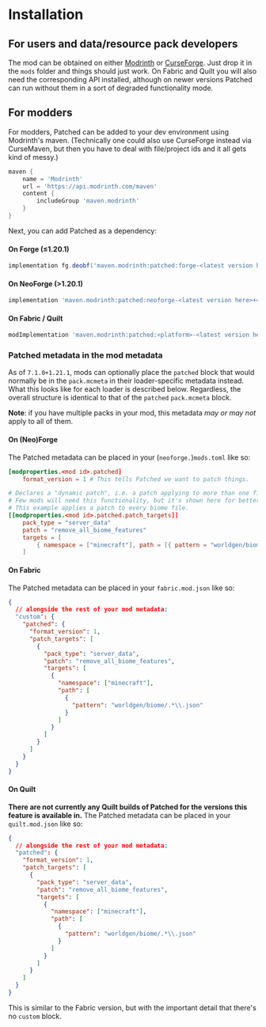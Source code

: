 # Installation

## For users and data/resource pack developers

The mod can be obtained on either [Modrinth](https://modrinth.com/mod/patched) or [CurseForge](https://www.curseforge.com/minecraft/mc-mods/patched).
Just drop it in the `mods` folder and things should just work.
On Fabric and Quilt you will also need the corresponding API installed, although on newer versions Patched can run without them in a sort of degraded functionality mode.

## For modders

For modders, Patched can be added to your dev environment using Modrinth's maven.
(Technically one could also use CurseForge instead via CurseMaven, but then you have to deal with file/project ids and it all gets kind of messy.)

```gradle
maven {
    name = 'Modrinth'
    url = 'https://api.modrinth.com/maven'
    content {
        includeGroup 'maven.modrinth'
    }
}
```

Next, you can add Patched as a dependency:

#### On Forge (≤1.20.1)

```gradle
implementation fg.deobf('maven.modrinth:patched:forge-<latest version here>+<minecraft version>')
```

#### On NeoForge (>1.20.1)

```gradle
implementation 'maven.modrinth:patched:neoforge-<latest version here>+<minecraft version>'
```

#### On Fabric / Quilt

```gradle
modImplementation 'maven.modrinth:patched:<platform>-<latest version here>+<minecraft version>'
```

### Patched metadata in the mod metadata

As of `7.1.0+1.21.1`, mods can optionally place the `patched` block that would normally be in the `pack.mcmeta` in their loader-specific metadata instead.
What this looks like for each loader is described below.
Regardless, the overall structure is identical to that of the `patched` `pack.mcmeta` block.

**Note**: if you have multiple packs in your mod, this metadata *may or may not* apply to all of them.

#### On (Neo)Forge

The Patched metadata can be placed in your (`neoforge.`)`mods.toml` like so:

```toml
[modproperties.<mod id>.patched]
    format_version = 1 # This tells Patched we want to patch things.

# Declares a "dynamic patch", i.e. a patch applying to more than one file.
# Few mods will need this functionality, but it's shown here for better understanding of how the declaration translates into TOML.
# This example applies a patch to every biome file.
[[modproperties.<mod id>.patched.patch_targets]]
    pack_type = "server_data"
    patch = "remove_all_biome_features"
    targets = [
        { namespace = ["minecraft"], path = [{ pattern = "worldgen/biome/.*\\.json" }] }
    ]
```

#### On Fabric

The Patched metadata can be placed in your `fabric.mod.json` like so:

```json
{
  // alongside the rest of your mod metadata:
  "custom": {
    "patched": {
      "format_version": 1,
      "patch_targets": [
        {
          "pack_type": "server_data",
          "patch": "remove_all_biome_features",
          "targets": [
            {
              "namespace": ["minecraft"],
              "path": [
                {
                  "pattern": "worldgen/biome/.*\\.json"
                }
              ]
            }
          ]
        }
      ]
    }
  }
}
```

#### On Quilt

**There are not currently any Quilt builds of Patched for the versions this feature is available in.**
The Patched metadata can be placed in your `quilt.mod.json` like so:

```json
{
  // alongside the rest of your mod metadata:
  "patched": {
    "format_version": 1,
    "patch_targets": [
      {
        "pack_type": "server_data",
        "patch": "remove_all_biome_features",
        "targets": [
          {
            "namespace": ["minecraft"],
            "path": [
              {
                "pattern": "worldgen/biome/.*\\.json"
              }
            ]
          }
        ]
      }
    ]
  }
}
```

This is similar to the Fabric version, but with the important detail that there's no `custom` block.